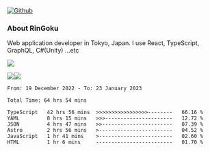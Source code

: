 [![Github](https://img.shields.io/github/followers/RinGoku?label=Follow&style=social)](https://github.com/RinGoku)

### About RinGoku
Web application developer in Tokyo, Japan.
I use React, TypeScript, GraphQL, C#(Unity) ...etc

![](https://github-profile-summary-cards.vercel.app/api/cards/profile-details?username=RinGoku&theme=default)

![](https://github-profile-summary-cards.vercel.app/api/cards/repos-per-language?username=RinGoku&theme=default)![](https://github-profile-summary-cards.vercel.app/api/cards/stats?username=RinGoku&theme=default)

<!--START_SECTION:waka-->

```text
From: 19 December 2022 - To: 23 January 2023

Total Time: 64 hrs 54 mins

TypeScript   42 hrs 56 mins  >>>>>>>>>>>>>>>>>--------   66.16 %
YAML         8 hrs 15 mins   >>>----------------------   12.72 %
JSON         4 hrs 47 mins   >>-----------------------   07.39 %
Astro        2 hrs 56 mins   >------------------------   04.52 %
JavaScript   1 hr 41 mins    >------------------------   02.60 %
HTML         1 hr 6 mins     -------------------------   01.70 %
```

<!--END_SECTION:waka-->

